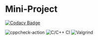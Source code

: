 # Mini-Project

[![Codacy Badge](https://api.codacy.com/project/badge/Grade/e8c49acc7b024916a5e4a0731b732b57)](https://app.codacy.com/gh/arav-ind/Mini-Project?utm_source=github.com&utm_medium=referral&utm_content=arav-ind/Mini-Project&utm_campaign=Badge_Grade)

![cppcheck-action](https://github.com/arav-ind/Mini-Project/workflows/cppcheck-action/badge.svg)
![C/C++ CI](https://github.com/stepin105361/calc/workflows/C/C++%20CI/badge.svg)
![Valgrind](https://github.com/arav-ind/Mini-Project/workflows/Valgrind/badge.svg)
